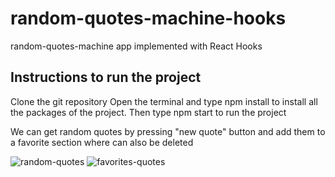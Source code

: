# random-quotes-machine-hooks 
random-quotes-machine app implemented with React Hooks

## Instructions to run the project
Clone the git repository
Open the terminal and type npm install to install all the packages of the project.
Then type npm start to run the project

We can get random quotes by pressing "new quote" button and add them to a favorite section where can also be deleted

![random-quotes](https://user-images.githubusercontent.com/66705822/99191753-755e2000-274d-11eb-8125-3c816c36c2c2.png)
![favorites-quotes](https://user-images.githubusercontent.com/66705822/99191755-78f1a700-274d-11eb-841d-83708722c9d6.png)
